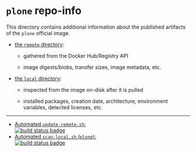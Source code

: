 # `plone` repo-info

This directory contains additional information about the published artifacts of the `plone` official image.

-	[the `remote` directory](remote/):

	-	gathered from the Docker Hub/Registry API

	-	image digests/blobs, transfer sizes, image metadata, etc.

-	[the `local` directory](local/):

	-	inspected from the image on-disk after it is pulled

	-	installed packages, creation date, architecture, environment variables, detected licenses, etc.

---

-	[Automated `update-remote.sh`:  
	![build status badge](https://doi-janky.infosiftr.net/job/repo-info/job/remote/badge/icon)](https://doi-janky.infosiftr.net/job/repo-info/job/remote/)
-	[Automated `scan-local.sh` (`plone`):  
	![build status badge](https://doi-janky.infosiftr.net/job/repo-info/job/local/job/plone/badge/icon)](https://doi-janky.infosiftr.net/job/repo-info/job/local/job/plone)
